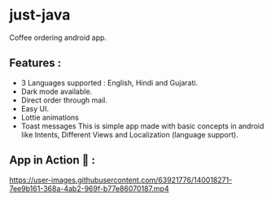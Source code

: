 # just-java
Coffee ordering android app.

## Features : 
  - 3 Languages supported : English, Hindi and Gujarati.
  - Dark mode available.
  - Direct order through mail.
  - Easy UI.
  - Lottie animations
  - Toast messages
This is simple app made with basic concepts in android like Intents, Different Views and Localization (language support).


## App in Action 🚀 :


https://user-images.githubusercontent.com/63921776/140018271-7ee9b161-368a-4ab2-969f-b77e86070187.mp4


